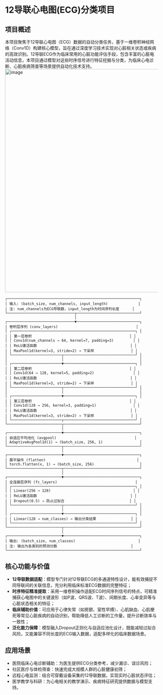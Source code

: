 # 12导联心电图(ECG)分类项目

## 项目概述
本项目聚焦于12导联心电图（ECG）数据的自动分类任务，基于一维卷积神经网络（Conv1D）构建核心模型，旨在通过深度学习技术实现对心脏相关状态或疾病的高效识别。12导联ECG作为临床常用的心脏功能评估手段，包含丰富的心脏电活动信息，本项目通过模型对这些时序信号进行特征挖掘与分类，为临床心电诊断、心脏疾病筛查等场景提供自动化技术支持。
<img width="1542" height="736" alt="image" src="https://github.com/user-attachments/assets/624b7926-de99-42b1-bb69-5f61402c2c09" />


```
┌─────────────────────────────────────────────────────────────┐
│ 输入: (batch_size, num_channels, input_length)              │
│ 注: num_channels为ECG导联数，input_length为时间序列长度      │
└───────────────────────────────┬─────────────────────────────┘
                                │
┌───────────────────────────────▼─────────────────────────────┐
│ 卷积层序列 (conv_layers)                                    │
│ ┌─────────────────────────────────────────────────────────┐ │
│ │ 第一层卷积                                             │ │
│ │ Conv1d(num_channels → 64, kernel=7, padding=3)         │ │
│ │ ReLU激活函数                                           │ │
│ │ MaxPool1d(kernel=3, stride=2) → 下采样                 │ │
│ └───────────────────────┬─────────────────────────────────┘ │
│                         │                                   │
│ ┌───────────────────────▼─────────────────────────────────┐ │
│ │ 第二层卷积                                             │ │
│ │ Conv1d(64 → 128, kernel=5, padding=2)                  │ │
│ │ ReLU激活函数                                           │ │
│ │ MaxPool1d(kernel=3, stride=2) → 下采样                 │ │
│ └───────────────────────┬─────────────────────────────────┘ │
│                         │                                   │
│ ┌───────────────────────▼─────────────────────────────────┐ │
│ │ 第三层卷积                                             │ │
│ │ Conv1d(128 → 256, kernel=3, padding=1)                 │ │
│ │ ReLU激活函数                                           │ │
│ │ MaxPool1d(kernel=3, stride=2) → 下采样                 │ │
│ └───────────────────────┬─────────────────────────────────┘ │
└─────────────────────────┬───────────────────────────────────┘
                          │
┌─────────────────────────▼───────────────────────────────────┐
│ 自适应平均池化 (avgpool)                                    │
│ AdaptiveAvgPool1d(1) → (batch_size, 256, 1)                 │
└─────────────────────────┬───────────────────────────────────┘
                          │
┌─────────────────────────▼───────────────────────────────────┐
│ 展平操作 (flatten)                                          │
│ torch.flatten(x, 1) → (batch_size, 256)                     │
└─────────────────────────┬───────────────────────────────────┘
                          │
┌─────────────────────────▼───────────────────────────────────┐
│ 全连接层序列 (fc_layers)                                    │
│ ┌─────────────────────────────────────────────────────────┐ │
│ │ Linear(256 → 128)                                      │ │
│ │ ReLU激活函数                                           │ │
│ │ Dropout(0.5) → 防止过拟合                              │ │
│ └───────────────────────┬─────────────────────────────────┘ │
│                         │                                   │
│ ┌───────────────────────▼─────────────────────────────────┐ │
│ │ Linear(128 → num_classes) → 输出分类结果                │ │
│ └─────────────────────────────────────────────────────────┘ │
└─────────────────────────┬───────────────────────────────────┘
                          │
┌─────────────────────────▼───────────────────────────────────┐
│ 输出: (batch_size, num_classes)                             │
│ 注: 输出为各类别的预测分数                                  │
└─────────────────────────────────────────────────────────────┘
```
## 核心功能与价值
- **12导联数据适配**：模型专门针对12导联ECG的多通道特性设计，能有效捕捉不同导联间的关联信息，充分利用临床标准ECG数据的完整特征；
- **时序特征精准提取**：采用一维卷积操作适配ECG时间序列信号的特点，可精准捕获心电图中的关键波形（如P波、QRS波、T波）、间期长度、心率变异等与心脏状态相关的特征；
- **临床辅助价值**：可应用于心律失常（如房颤、室性早搏）、心肌缺血、心肌梗死等常见心脏疾病的自动识别，帮助降低人工诊断的工作量，提升诊断效率与一致性；
- **泛化能力保障**：模型融入Dropout正则化与自适应池化设计，既能减轻过拟合风险，又能兼容不同长度的ECG输入数据，适配多样化的临床数据场景。

## 应用场景
- 医院临床心电诊断辅助：为医生提供ECG分类参考，减少漏诊、误诊风险；
- 社区医疗与体检筛查：快速完成大规模人群的心脏健康初筛；
- 远程心电监测：结合可穿戴设备采集的12导联数据，实现实时心脏状态评估；
- 医学教学与科研：为心电相关的教学演示、疾病特征研究提供数据与模型支持。
